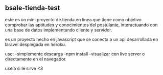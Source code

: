 ﻿## bsale-tienda-test
 
 este es un mini proyecto de tienda en linea que tiene como objetivo comprobar 
 las aptitudes y conocimientos del postulante, interactuando con una base de datos 
 implementando cliente y servidor.
 
 es un proyecto hecho en javascript que se conecta a un api desarrollada en laravel
 desplegada en heroku.
 
 uso: 
 -simplemente descarga
 -npm install
 -visualizar con live server o directamente en el navegador.
 
 usela si le sirve 
 <3
 
 
